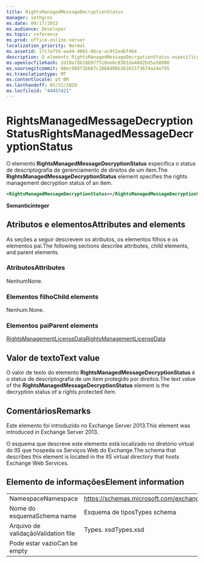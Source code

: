 ```yaml
---
title: RightsManagedMessageDecryptionStatus
manager: sethgros
ms.date: 09/17/2015
ms.audience: Developer
ms.topic: reference
ms.prod: office-online-server
localization_priority: Normal
ms.assetid: 17c7af54-aa44-4065-86ce-ac9f2edbf464
description: O elemento RightsManagedMessageDecryptionStatus especifica o status de descriptografia de gerenciamento de direitos de um item.
ms.openlocfilehash: 2d10a78b18b977518ee6c8301da40d2bd5a58900
ms.sourcegitcommit: 88ec988f2bb67c1866d06b361615f3674a24e795
ms.translationtype: MT
ms.contentlocale: pt-BR
ms.lasthandoff: 05/31/2020
ms.locfileid: "44457421"
---
```

# <a name="rightsmanagedmessagedecryptionstatus"></a><span data-ttu-id="5ac45-103">RightsManagedMessageDecryptionStatus</span><span class="sxs-lookup"><span data-stu-id="5ac45-103">RightsManagedMessageDecryptionStatus</span></span>

<span data-ttu-id="5ac45-104">O elemento **RightsManagedMessageDecryptionStatus** especifica o status de descriptografia de gerenciamento de direitos de um item.</span><span class="sxs-lookup"><span data-stu-id="5ac45-104">The **RightsManagedMessageDecryptionStatus** element specifies the rights management decryption status of an item.</span></span> 
  
```XML
<RightsManagedMessageDecryptionStatus></RightsManagedMessageDecryptionStatus>
```

 <span data-ttu-id="5ac45-105">**Semantic**</span><span class="sxs-lookup"><span data-stu-id="5ac45-105">**integer**</span></span>
## <a name="attributes-and-elements"></a><span data-ttu-id="5ac45-106">Atributos e elementos</span><span class="sxs-lookup"><span data-stu-id="5ac45-106">Attributes and elements</span></span>

<span data-ttu-id="5ac45-107">As seções a seguir descrevem os atributos, os elementos filhos e os elementos pai.</span><span class="sxs-lookup"><span data-stu-id="5ac45-107">The following sections describe attributes, child elements, and parent elements.</span></span>
  
### <a name="attributes"></a><span data-ttu-id="5ac45-108">Atributos</span><span class="sxs-lookup"><span data-stu-id="5ac45-108">Attributes</span></span>

<span data-ttu-id="5ac45-109">Nenhum</span><span class="sxs-lookup"><span data-stu-id="5ac45-109">None.</span></span>
  
### <a name="child-elements"></a><span data-ttu-id="5ac45-110">Elementos filho</span><span class="sxs-lookup"><span data-stu-id="5ac45-110">Child elements</span></span>

<span data-ttu-id="5ac45-111">Nenhum.</span><span class="sxs-lookup"><span data-stu-id="5ac45-111">None.</span></span>
  
### <a name="parent-elements"></a><span data-ttu-id="5ac45-112">Elementos pai</span><span class="sxs-lookup"><span data-stu-id="5ac45-112">Parent elements</span></span>

[<span data-ttu-id="5ac45-113">RightsManagementLicenseData</span><span class="sxs-lookup"><span data-stu-id="5ac45-113">RightsManagementLicenseData</span></span>](rightsmanagementlicensedata.md)
  
## <a name="text-value"></a><span data-ttu-id="5ac45-114">Valor de texto</span><span class="sxs-lookup"><span data-stu-id="5ac45-114">Text value</span></span>

<span data-ttu-id="5ac45-115">O valor de texto do elemento **RightsManagedMessageDecryptionStatus** é o status de descriptografia de um item protegido por direitos.</span><span class="sxs-lookup"><span data-stu-id="5ac45-115">The text value of the **RightsManagedMessageDecryptionStatus** element is the decryption status of a rights protected item.</span></span> 
  
## <a name="remarks"></a><span data-ttu-id="5ac45-116">Comentários</span><span class="sxs-lookup"><span data-stu-id="5ac45-116">Remarks</span></span>

<span data-ttu-id="5ac45-117">Este elemento foi introduzido no Exchange Server 2013.</span><span class="sxs-lookup"><span data-stu-id="5ac45-117">This element was introduced in Exchange Server 2013.</span></span>
  
<span data-ttu-id="5ac45-118">O esquema que descreve este elemento está localizado no diretório virtual do IIS que hospeda os Serviços Web do Exchange.</span><span class="sxs-lookup"><span data-stu-id="5ac45-118">The schema that describes this element is located in the IIS virtual directory that hosts Exchange Web Services.</span></span>
  
## <a name="element-information"></a><span data-ttu-id="5ac45-119">Elemento de informações</span><span class="sxs-lookup"><span data-stu-id="5ac45-119">Element information</span></span>

|||
|:-----|:-----|
|<span data-ttu-id="5ac45-120">Namespace</span><span class="sxs-lookup"><span data-stu-id="5ac45-120">Namespace</span></span>  <br/> |https://schemas.microsoft.com/exchange/services/2006/types  <br/> |
|<span data-ttu-id="5ac45-121">Nome do esquema</span><span class="sxs-lookup"><span data-stu-id="5ac45-121">Schema name</span></span>  <br/> |<span data-ttu-id="5ac45-122">Esquema de tipos</span><span class="sxs-lookup"><span data-stu-id="5ac45-122">Types schema</span></span>  <br/> |
|<span data-ttu-id="5ac45-123">Arquivo de validação</span><span class="sxs-lookup"><span data-stu-id="5ac45-123">Validation file</span></span>  <br/> |<span data-ttu-id="5ac45-124">Types. xsd</span><span class="sxs-lookup"><span data-stu-id="5ac45-124">Types.xsd</span></span>  <br/> |
|<span data-ttu-id="5ac45-125">Pode estar vazio</span><span class="sxs-lookup"><span data-stu-id="5ac45-125">Can be empty</span></span>  <br/> ||
   

